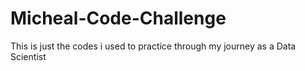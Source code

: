 # Micheal-Code-Challenge
This is just the codes i used to practice through my journey as a Data Scientist
